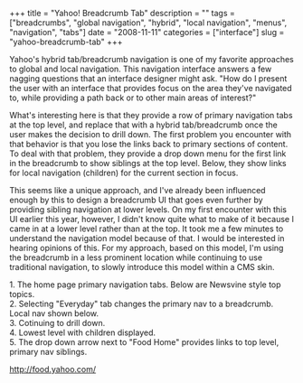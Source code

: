 +++
title = "Yahoo! Breadcrumb Tab"
description = ""
tags = ["breadcrumbs", "global navigation", "hybrid", "local navigation", "menus", "navigation", "tabs"]
date = "2008-11-11"
categories = ["interface"]
slug = "yahoo-breadcrumb-tab"
+++


<p>Yahoo's hybrid tab/breadcrumb navigation is one of my favorite approaches to global and local navigation. This navigation interface answers a few nagging questions that an interface designer might ask. "How do I present the user with an interface that provides focus on the area they've navigated to, while providing a path back or to other main areas of interest?"</p>
<p>What's interesting here is that they provide a row of primary navigation tabs at the top level, and replace that with a hybrid tab/breadcrumb once the user makes the decision to drill down. The first problem you encounter with that behavior is that you lose the links back to primary sections of content. To deal with that problem, they provide a drop down menu for the first link in the breadcrumb to show siblings at the top level. Below, they show links for local navigation (children) for the current section in focus.</p>
<p>This seems like a unique approach, and I've already been influenced enough by this to design a breadcrumb UI that goes even further by providing sibling navigation at lower levels. On my first encounter with this UI earlier this year, however, I didn't know quite what to make of it because I came in at a lower level rather than at the top. It took me a few minutes to understand the navigation model because of that. I would be interested in hearing opinions of this. For my approach, based on this model, I'm using the breadcrumb in a less prominent location while continuing to use traditional navigation, to slowly introduce this model within a CMS skin.</p>
<div id="screens-full" class="clear"><div class="caption">1. The home page primary navigation tabs. Below are Newsvine style top topics.</div><div class="fullimg clear"><a href="/media/interface/yahoo-breadcrumb-tab-1.png" class="group" rel="group" title="1. The home page primary navigation tabs. Below are Newsvine style top topics."><img src="/media/interface/yahoo-breadcrumb-tab-1.png" alt="" class="img-responsive"></a></div></div><div id="screens-full" class="clear"><div class="caption">2. Selecting &quot;Everyday&quot; tab changes the primary nav to a breadcrumb. Local nav shown below.</div><div class="fullimg clear"><a href="/media/interface/yahoo-breadcrumb-tab-2.png" class="group" rel="group" title="2. Selecting &quot;Everyday&quot; tab changes the primary nav to a breadcrumb. Local nav shown below..."><img src="/media/interface/yahoo-breadcrumb-tab-2.png" alt="" class="img-responsive"></a></div></div><div id="screens-full" class="clear"><div class="caption">3. Cotinuing to drill down.</div><div class="fullimg clear"><a href="/media/interface/yahoo-breadcrumb-tab-3.png" class="group" rel="group" title="3. Cotinuing to drill down."><img src="/media/interface/yahoo-breadcrumb-tab-3.png" alt="" class="img-responsive"></a></div></div><div id="screens-full" class="clear"><div class="caption">4. Lowest level with children displayed.</div><div class="fullimg clear"><a href="/media/interface/yahoo-breadcrumb-tab-4.png" class="group" rel="group" title="4. Lowest level with children displayed."><img src="/media/interface/yahoo-breadcrumb-tab-4.png" alt="" class="img-responsive"></a></div></div><div id="screens-full" class="clear"><div class="caption">5. The drop down arrow next to &quot;Food Home&quot; provides links to top level, primary nav siblings.</div><div class="fullimg clear"><a href="/media/interface/yahoo-breadcrumb-tab-5.png" class="group" rel="group" title="5. The drop down arrow next to &quot;Food Home&quot; provides links to top level, primary nav siblin..."><img src="/media/interface/yahoo-breadcrumb-tab-5.png" alt="" class="img-responsive"></a></div></div>        
<p><a href="http://food.yahoo.com/">http://food.yahoo.com/</a></p>

